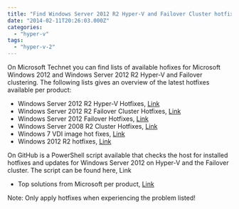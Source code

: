 ```yaml
---
title: "Find Windows Server 2012 R2 Hyper-V and Failover Cluster hotfixes"
date: "2014-02-11T20:26:03.000Z"
categories: 
  - "hyper-v"
tags: 
  - "hyper-v-2"
---
```


On Microsoft Technet you can find lists of available hofixes for Microsoft Windows 2012 and Windows Server 2012 R2 Hyper-V and Failover clustering. The following lists gives an overview of the latest hotfixes available per product:

- Windows Server 2012 R2 Hyper-V Hotfixes, [Link](http://social.technet.microsoft.com/wiki/contents/articles/20885.hyper-v-update-list-for-windows-server-2012-r2.aspx)
- Windows Server 2012 R2 Failover Cluster Hotfixes, [Link](http://support.microsoft.com/kb/2920151)
- Windows Server 2012 Failover Hotfixes, [Link](http://social.technet.microsoft.com/wiki/contents/articles/15577.list-of-failover-cluster-hotfixes-for-windows-server-2012.aspx)
- Windows Server 2008 R2 Cluster Hotfixes, [Link](http://social.technet.microsoft.com/wiki/contents/articles/2008.list-of-cluster-hotfixes-for-windows-server-2008-r2.aspx)
- Windows 7 VDI image hot fixes, [Link](http://social.technet.microsoft.com/wiki/contents/articles/20893.windows-7-vdi-image-hot-fixes.aspx)
- Windows 2012 R2 hotfixes, [Link](http://blogs.technet.com/b/yongrhee/)

On GitHub is a PowerShell script available that checks the host for installed hotfixes and updates for Windows Server 2012 on Hyper-V and the Failover cluster. The script can be found here, Link

- Top solutions from Microsoft per product, [Link](http://blogs.technet.com/b/topsupportsolutions/)

Note: Only apply hotfixes when experiencing the problem listed!
